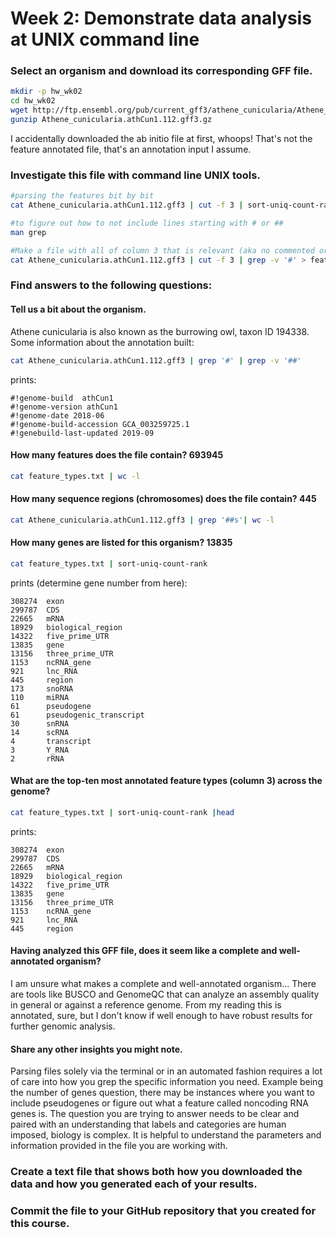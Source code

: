 # Week 2: Demonstrate data analysis at UNIX command line

### Select an organism and download its corresponding GFF file.
```bash
mkdir -p hw_wk02
cd hw_wk02
wget http://ftp.ensembl.org/pub/current_gff3/athene_cunicularia/Athene_cunicularia.athCun1.112.gff3.gz
gunzip Athene_cunicularia.athCun1.112.gff3.gz
```

I accidentally downloaded the ab initio file at first, whoops! That's not the feature annotated file, that's an annotation input I assume. 


### Investigate this file with command line UNIX tools.
```bash
#parsing the features bit by bit
cat Athene_cunicularia.athCun1.112.gff3 | cut -f 3 | sort-uniq-count-rank | more

#to figure out how to not include lines starting with # or ##
man grep 

#Make a file with all of column 3 that is relevant (aka no commented or metadata lines)
cat Athene_cunicularia.athCun1.112.gff3 | cut -f 3 | grep -v '#' > feature_types.txt

```


### Find answers to the following questions:

#### Tell us a bit about the organism. 

Athene cunicularia is also known as the burrowing owl, taxon ID 194338. Some information about the annotation built:
```bash
cat Athene_cunicularia.athCun1.112.gff3 | grep '#' | grep -v '##'
```
prints:
```
#!genome-build  athCun1
#!genome-version athCun1
#!genome-date 2018-06
#!genome-build-accession GCA_003259725.1
#!genebuild-last-updated 2019-09
```

#### How many features does the file contain? 693945
```bash
cat feature_types.txt | wc -l
```
#### How many sequence regions (chromosomes) does the file contain? 445
```bash
cat Athene_cunicularia.athCun1.112.gff3 | grep '##s'| wc -l
```

#### How many genes are listed for this organism? 13835
```bash
cat feature_types.txt | sort-uniq-count-rank
```
prints (determine gene number from here):
```
308274  exon
299787  CDS
22665   mRNA
18929   biological_region
14322   five_prime_UTR
13835   gene
13156   three_prime_UTR
1153    ncRNA_gene
921     lnc_RNA
445     region
173     snoRNA
110     miRNA
61      pseudogene
61      pseudogenic_transcript
30      snRNA
14      scRNA
4       transcript
3       Y_RNA
2       rRNA
```


#### What are the top-ten most annotated feature types (column 3) across the genome?
```bash
cat feature_types.txt | sort-uniq-count-rank |head
```
prints:
```
308274  exon
299787  CDS
22665   mRNA
18929   biological_region
14322   five_prime_UTR
13835   gene
13156   three_prime_UTR
1153    ncRNA_gene
921     lnc_RNA
445     region
```



#### Having analyzed this GFF file, does it seem like a complete and well-annotated organism?

I am unsure what makes a complete and well-annotated organism... There are tools like BUSCO and GenomeQC that can analyze an assembly quality in general or against a reference genome. From my reading this is annotated, sure, but I don't know if well enough to have robust results for further genomic analysis.

#### Share any other insights you might note.

Parsing files solely via the terminal or in an automated fashion requires a lot of care into how you grep the specific information you need. Example being the number of genes question, there may be instances where you want to include pseudogenes or figure out what a feature called noncoding RNA genes is. The question you are trying to answer needs to be clear and paired with an understanding that labels and categories are human imposed, biology is complex. It is helpful to understand the parameters and information provided in the file you are working with.

### Create a text file that shows both how you downloaded the data and how you generated each of your results.

### Commit the file to your GitHub repository that you created for this course.